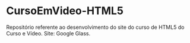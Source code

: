 # CursoEmVideo-HTML5
 Repositório referente ao desenvolvimento do site do curso de HTML5 do Curso e Vídeo.
 Site: Google Glass.

